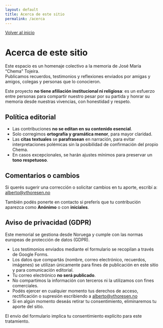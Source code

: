 ```yaml
---
layout: default
title: Acerca de este sitio
permalink: /acerca
---
```


<p>
  <a class="cta" href="{{ '/' | relative_url }}">Volver al inicio</a>
</p>

# Acerca de este sitio

Este espacio es un homenaje colectivo a la memoria de José María “Chema” Tojeira.  
Publicamos recuerdos, testimonios y reflexiones enviados por amigas y amigos, colegas y personas que lo conocieron.  

Este proyecto **no tiene afiliación institucional ni religiosa**: es un esfuerzo entre personas para compartir nuestro pesar por su partida y honrar su memoria desde nuestras vivencias, con honestidad y respeto.

## Política editorial

- Las contribuciones **no se editan en su contenido esencial**.  
- Solo corregimos **ortografía y gramática menor**, para mayor claridad.  
- Las **citas textuales** se **parafrasean** en narración, para evitar interpretaciones polémicas sin la posibilidad de confirmación del propio Chema.  
- En casos excepcionales, se harán ajustes mínimos para preservar un **tono respetuoso**.

## Comentarios o cambios

Si querés sugerir una corrección o solicitar cambios en tu aporte, escribí a:  
<a href="mailto:alberto@vthoresen.no">alberto@vthoresen.no</a>

También podés ponerte en contacto si preferís que tu contribución aparezca como **Anónimo** o con **iniciales**.

## Aviso de privacidad (GDPR)

Este memorial se gestiona desde Noruega y cumple con las normas europeas de protección de datos (GDPR).

- Los testimonios enviados mediante el formulario se recopilan a través de Google Forms.  
- Los datos que compartás (nombre, correo electrónico, recuerdos, imágenes) se utilizan únicamente para fines de publicación en este sitio y para comunicación editorial.  
- Tu correo electrónico **no será publicado**.  
- No compartimos la información con terceros ni la utilizamos con fines comerciales.  
- Podés ejercer en cualquier momento tus derechos de acceso, rectificación o supresión escribiendo a <a href="mailto:alberto@vthoresen.no">alberto@vthoresen.no</a>
- Si en algún momento deseás retirar tu consentimiento, eliminaremos tu aporte del sitio.  

El envío del formulario implica tu consentimiento explícito para este tratamiento.
